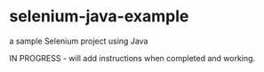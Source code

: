 # selenium-java-example
a sample Selenium project using Java

IN PROGRESS - will add instructions when completed and working.
